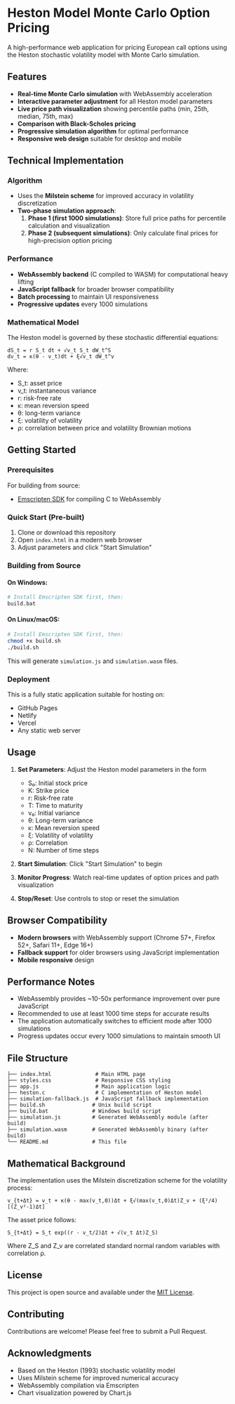 # Heston Model Monte Carlo Option Pricing

A high-performance web application for pricing European call options using the Heston stochastic volatility model with Monte Carlo simulation.

## Features

- **Real-time Monte Carlo simulation** with WebAssembly acceleration
- **Interactive parameter adjustment** for all Heston model parameters
- **Live price path visualization** showing percentile paths (min, 25th, median, 75th, max)
- **Comparison with Black-Scholes pricing**
- **Progressive simulation algorithm** for optimal performance
- **Responsive web design** suitable for desktop and mobile

## Technical Implementation

### Algorithm
- Uses the **Milstein scheme** for improved accuracy in volatility discretization
- **Two-phase simulation approach**:
  1. **Phase 1 (first 1000 simulations)**: Store full price paths for percentile calculation and visualization
  2. **Phase 2 (subsequent simulations)**: Only calculate final prices for high-precision option pricing

### Performance
- **WebAssembly backend** (C compiled to WASM) for computational heavy lifting
- **JavaScript fallback** for broader browser compatibility
- **Batch processing** to maintain UI responsiveness
- **Progressive updates** every 1000 simulations

### Mathematical Model
The Heston model is governed by these stochastic differential equations:

```
dS_t = r S_t dt + √v_t S_t dW_t^S
dv_t = κ(θ - v_t)dt + ξ√v_t dW_t^v
```

Where:
- S_t: asset price
- v_t: instantaneous variance
- r: risk-free rate
- κ: mean reversion speed
- θ: long-term variance
- ξ: volatility of volatility
- ρ: correlation between price and volatility Brownian motions

## Getting Started

### Prerequisites
For building from source:
- [Emscripten SDK](https://emscripten.org/docs/getting_started/downloads.html) for compiling C to WebAssembly

### Quick Start (Pre-built)
1. Clone or download this repository
2. Open `index.html` in a modern web browser
3. Adjust parameters and click "Start Simulation"

### Building from Source

#### On Windows:
```bash
# Install Emscripten SDK first, then:
build.bat
```

#### On Linux/macOS:
```bash
# Install Emscripten SDK first, then:
chmod +x build.sh
./build.sh
```

This will generate `simulation.js` and `simulation.wasm` files.

### Deployment
This is a fully static application suitable for hosting on:
- GitHub Pages
- Netlify
- Vercel
- Any static web server

## Usage

1. **Set Parameters**: Adjust the Heston model parameters in the form
   - S₀: Initial stock price
   - K: Strike price
   - r: Risk-free rate
   - T: Time to maturity
   - v₀: Initial variance
   - θ: Long-term variance
   - κ: Mean reversion speed
   - ξ: Volatility of volatility
   - ρ: Correlation
   - N: Number of time steps

2. **Start Simulation**: Click "Start Simulation" to begin
3. **Monitor Progress**: Watch real-time updates of option prices and path visualization
4. **Stop/Reset**: Use controls to stop or reset the simulation

## Browser Compatibility

- **Modern browsers** with WebAssembly support (Chrome 57+, Firefox 52+, Safari 11+, Edge 16+)
- **Fallback support** for older browsers using JavaScript implementation
- **Mobile responsive** design

## Performance Notes

- WebAssembly provides ~10-50x performance improvement over pure JavaScript
- Recommended to use at least 1000 time steps for accurate results
- The application automatically switches to efficient mode after 1000 simulations
- Progress updates occur every 1000 simulations to maintain smooth UI

## File Structure

```
├── index.html              # Main HTML page
├── styles.css              # Responsive CSS styling
├── app.js                  # Main application logic
├── heston.c                # C implementation of Heston model
├── simulation-fallback.js  # JavaScript fallback implementation
├── build.sh               # Unix build script
├── build.bat              # Windows build script
├── simulation.js          # Generated WebAssembly module (after build)
├── simulation.wasm        # Generated WebAssembly binary (after build)
└── README.md              # This file
```

## Mathematical Background

The implementation uses the Milstein discretization scheme for the volatility process:

```
v_{t+Δt} = v_t + κ(θ - max(v_t,0))Δt + ξ√(max(v_t,0)Δt)Z_v + (ξ²/4)[(Z_v²-1)Δt]
```

The asset price follows:
```
S_{t+Δt} = S_t exp((r - v_t/2)Δt + √(v_t Δt)Z_S)
```

Where Z_S and Z_v are correlated standard normal random variables with correlation ρ.

## License

This project is open source and available under the [MIT License](LICENSE).

## Contributing

Contributions are welcome! Please feel free to submit a Pull Request.

## Acknowledgments

- Based on the Heston (1993) stochastic volatility model
- Uses Milstein scheme for improved numerical accuracy
- WebAssembly compilation via Emscripten
- Chart visualization powered by Chart.js

